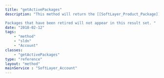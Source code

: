 ```yaml
---
title: "getActivePackages"
description: "This method will return the [[SoftLayer_Product_Package]] objects from which you can order a bare metal server, virtual server, service (such as CDN or Object Storage) or other software. Once you have the package you want to order from, you may query one of various endpoints from that package to get specific information about its products and pricing. See [[SoftLayer_Product_Package/getCategories|getCategories]] or [[SoftLayer_Product_Package/getItems|getItems]] for more information. 

Packages that have been retired will not appear in this result set. "
date: "2018-02-12"
tags:
    - "method"
    - "sldn"
    - "Account"
classes:
    - "getActivePackages"
type: "reference"
layout: "method"
mainService : "SoftLayer_Account"
---
```

